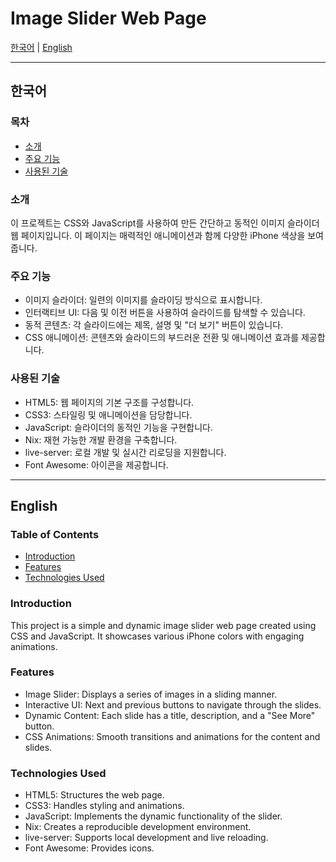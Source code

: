 
# Image Slider Web Page

[한국어](#한국어) | [English](#english)

---

## <a name="한국어"></a>한국어

### 목차

- [소개](#소개-한국어)
- [주요 기능](#주요-기능-한국어)
- [사용된 기술](#사용된-기술-한국어)

### <a name="소개-한국어"></a>소개

이 프로젝트는 CSS와 JavaScript를 사용하여 만든 간단하고 동적인 이미지 슬라이더 웹 페이지입니다. 이 페이지는 매력적인 애니메이션과 함께 다양한 iPhone 색상을 보여줍니다.

### <a name="주요-기능-한국어"></a>주요 기능

- 이미지 슬라이더: 일련의 이미지를 슬라이딩 방식으로 표시합니다.
- 인터랙티브 UI: 다음 및 이전 버튼을 사용하여 슬라이드를 탐색할 수 있습니다.
- 동적 콘텐츠: 각 슬라이드에는 제목, 설명 및 "더 보기" 버튼이 있습니다.
- CSS 애니메이션: 콘텐츠와 슬라이드의 부드러운 전환 및 애니메이션 효과를 제공합니다.

### <a name="사용된-기술-한국어"></a>사용된 기술

- HTML5: 웹 페이지의 기본 구조를 구성합니다.
- CSS3: 스타일링 및 애니메이션을 담당합니다.
- JavaScript: 슬라이더의 동적인 기능을 구현합니다.
- Nix: 재현 가능한 개발 환경을 구축합니다.
- live-server: 로컬 개발 및 실시간 리로딩을 지원합니다.
- Font Awesome: 아이콘을 제공합니다.

---

## <a name="english"></a>English

### Table of Contents

- [Introduction](#introduction-english)
- [Features](#features-english)
- [Technologies Used](#technologies-used-english)

### <a name="introduction-english"></a>Introduction

This project is a simple and dynamic image slider web page created using CSS and JavaScript. It showcases various iPhone colors with engaging animations.

### <a name="features-english"></a>Features

- Image Slider: Displays a series of images in a sliding manner.
- Interactive UI: Next and previous buttons to navigate through the slides.
- Dynamic Content: Each slide has a title, description, and a "See More" button.
- CSS Animations: Smooth transitions and animations for the content and slides.

### <a name="technologies-used-english"></a>Technologies Used

- HTML5: Structures the web page.
- CSS3: Handles styling and animations.
- JavaScript: Implements the dynamic functionality of the slider.
- Nix: Creates a reproducible development environment.
- live-server: Supports local development and live reloading.
- Font Awesome: Provides icons.
